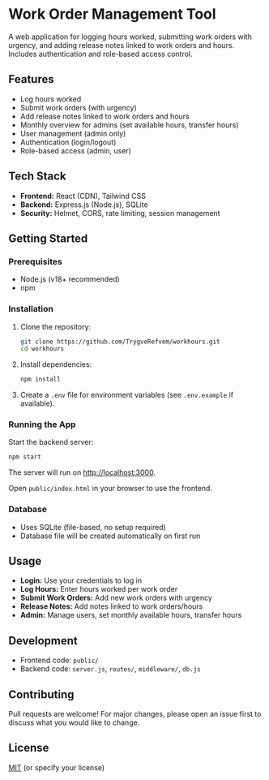 # Work Order Management Tool

A web application for logging hours worked, submitting work orders with urgency, and adding release notes linked to work orders and hours. Includes authentication and role-based access control.

## Features
- Log hours worked
- Submit work orders (with urgency)
- Add release notes linked to work orders and hours
- Monthly overview for admins (set available hours, transfer hours)
- User management (admin only)
- Authentication (login/logout)
- Role-based access (admin, user)

## Tech Stack
- **Frontend:** React (CDN), Tailwind CSS
- **Backend:** Express.js (Node.js), SQLite
- **Security:** Helmet, CORS, rate limiting, session management

## Getting Started

### Prerequisites
- Node.js (v18+ recommended)
- npm

### Installation
1. Clone the repository:
   ```bash
   git clone https://github.com/TrygveRefvem/workhours.git
   cd workhours
   ```
2. Install dependencies:
   ```bash
   npm install
   ```
3. Create a `.env` file for environment variables (see `.env.example` if available).

### Running the App
Start the backend server:
```bash
npm start
```
The server will run on [http://localhost:3000](http://localhost:3000).

Open `public/index.html` in your browser to use the frontend.

### Database
- Uses SQLite (file-based, no setup required)
- Database file will be created automatically on first run

## Usage
- **Login:** Use your credentials to log in
- **Log Hours:** Enter hours worked per work order
- **Submit Work Orders:** Add new work orders with urgency
- **Release Notes:** Add notes linked to work orders/hours
- **Admin:** Manage users, set monthly available hours, transfer hours

## Development
- Frontend code: `public/`
- Backend code: `server.js`, `routes/`, `middleware/`, `db.js`

## Contributing
Pull requests are welcome! For major changes, please open an issue first to discuss what you would like to change.

## License
[MIT](LICENSE) (or specify your license) 